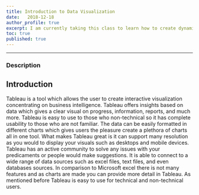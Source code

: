 ```yaml
---
title: Introduction to Data Visualization
date:   2018-12-18
author_profile: true
excerpt: I am currently taking this class to learn how to create dynamic visuals.
toc: true
published: true
---
```


---

### Description


## Introduction

Tableau is a tool which allows the user to create interactive visualization concentrating on business intelligence. Tableau offers insights based on data which gives a clear visual on progress, information, reports, and much more. Tableau is easy to use to those who non-technical so it has complete usability to those who are not familiar. The data can be easily formatted in different charts which gives users the pleasure create a plethora of charts all in one tool. What makes Tableau great is it can support many resolution as you would to display your visuals such as desktops and mobile devices. Tableau has an active community to solve any issues with your predicaments or people would make suggestions. It is able to connect to a wide range of data sources such as excel files, text files, and even databases sources. In comparison to Microsoft excel there is not many features and as charts are made you can provide more detail in Tableau. As mentioned before Tableau is easy to use for technical and non-technical users.
